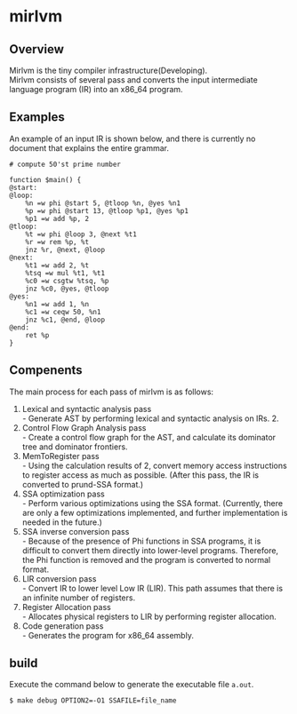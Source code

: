 # mirlvm

## Overview
Mirlvm is the tiny compiler infrastructure(Developing).
<br>Mirlvm consists of several pass and converts the input intermediate language program (IR) into an x86_64 program.

## Examples
An example of an input IR is shown below, and there is currently no document that explains the entire grammar.
```
# compute 50'st prime number

function $main() {
@start:
@loop:
	%n =w phi @start 5, @tloop %n, @yes %n1
	%p =w phi @start 13, @tloop %p1, @yes %p1
	%p1 =w add %p, 2
@tloop:
	%t =w phi @loop 3, @next %t1
	%r =w rem %p, %t
	jnz %r, @next, @loop
@next:
	%t1 =w add 2, %t
	%tsq =w mul %t1, %t1
	%c0 =w csgtw %tsq, %p
	jnz %c0, @yes, @tloop
@yes:
	%n1 =w add 1, %n
	%c1 =w ceqw 50, %n1
	jnz %c1, @end, @loop
@end:
	ret %p
}
```

## Compenents
The main process for each pass of mirlvm is as follows:

1. Lexical and syntactic analysis pass
<br> - Generate AST by performing lexical and syntactic analysis on IRs. 2.
2. Control Flow Graph Analysis pass
<br> - Create a control flow graph for the AST, and calculate its dominator tree and dominator frontiers.
3. MemToRegister pass
<br> - Using the calculation results of 2, convert memory access instructions to register access as much as possible. (After this pass, the IR is converted to prund-SSA format.)
4. SSA optimization pass
<br> - Perform various optimizations using the SSA format. (Currently, there are only a few optimizations implemented, and further implementation is needed in the future.)
5. SSA inverse conversion pass
<br> - Because of the presence of Phi functions in SSA programs, it is difficult to convert them directly into lower-level programs. Therefore, the Phi function is removed and the program is converted to normal format.
6. LIR conversion pass
<br> - Convert IR to lower level Low IR (LIR). This path assumes that there is an infinite number of registers.
7. Register Allocation pass
<br> - Allocates physical registers to LIR by performing register allocation.
8. Code generation pass
<br> - Generates the program for x86_64 assembly.

## build
Execute the command below to generate the executable file `a.out`.

    $ make debug OPTION2=-O1 SSAFILE=file_name
